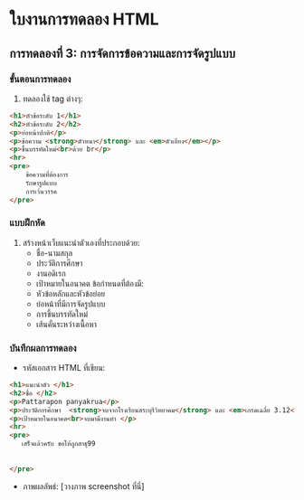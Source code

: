 # ใบงานการทดลอง HTML
 
## การทดลองที่ 3: การจัดการข้อความและการจัดรูปแบบ
### ขั้นตอนการทดลอง
1. ทดลองใช้ tag ต่างๆ:
```html
<h1>หัวข้อระดับ 1</h1>
<h2>หัวข้อระดับ 2</h2>
<p>ย่อหน้าปกติ</p>
<p>ข้อความ <strong>ตัวหนา</strong> และ <em>ตัวเอียง</em></p>
<p>ขึ้นบรรทัดใหม่<br>ด้วย br</p>
<hr>
<pre>
    ข้อความที่ต้องการ
    รักษารูปแบบ
    การเว้นวรรค
</pre>
```

### แบบฝึกหัด
1. สร้างหน้าเว็บแนะนำตัวเองที่ประกอบด้วย:
   - ชื่อ-นามสกุล
   - ประวัติการศึกษา
   - งานอดิเรก
   - เป้าหมายในอนาคต
 ข้อกำหนดที่ต้องมี:
   - หัวข้อหลักและหัวข้อย่อย
   - ย่อหน้าที่มีการจัดรูปแบบ
   - การขึ้นบรรทัดใหม่
   - เส้นคั่นระหว่างเนื้อหา
### บันทึกผลการทดลอง
- รหัสเอกสาร HTML ที่เขียน:
```html
<h1>แนะนำตัว </h1>
<h2>ชื่อ </h2>
<p>Pattarapon panyakrua</p>
<p>ประวัติการศึกษา  <strong>จบจากโรงเรียนสระบุรีวิทยาคม</strong> และ <em>เกรดเฉลี่ย 3.12</em></p>
<p>เป้าหมายในอนาคต<br>จบมามีงานทำ </p>
<hr>
<pre>
   เสร็จแล้วครับ ขอให้ถูกสาธุ99
    
    
</pre>
```
- ภาพผลลัพธ์:
[วางภาพ screenshot ที่นี่]


